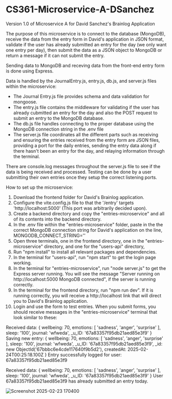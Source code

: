 # CS361-Microservice-A-DSanchez

Version 1.0 of Microservice A for David Sanchez's Brainlog Application

The purpose of this microservice is to connect to the database (MongoDB), receive the data from the entry form in David's application in JSON format, validate if the user has already submitted an entry for the day (we only want one entry per day), then submit the data as a JSON object to MongoDB or return a message if it can not submit the entry. 

Sending data to MongoDB and receving data from the front-end entry form is done using Express.

Data is handled by the JournalEntry.js, entry.js, db.js, and server.js files within the microservice:
- The Journal Entry.js file provides schema and data validation for mongoose.
- The entry.js file contains the middleware for validating if the user has already cubmitted an entry for the day and also the POST request to submit an entry to the MongoDB database.
- The db.js file handles connecting to the proper database using the MongoDB connection string in the .env file
- The server.js file coordinates all the different parts such as receiving and ensuring the entries received from the entry form are JSON files, providing a port for the daily entries, sending the entry data along if there hasn't been an entry for the day, and relaying information through the terminal.

There are console.log messages throughout the server.js file to see if the data is being received and processed. 
Testing can be done by a user submitting their own entries once they setup the correct listening ports. 

How to set up the microservice:
1. Download the frontend folder for David's Brainlog application.
2. Configure the vite.config.js file to that the '/entry' targets 'http://localhost:5000' (This port was arbitrarily decided upon).
3. Create a backend directory and copy the "entries-microservice" and all of its contents into the backend directory.
4. In the .env file within the "entries-microservice" folder, paste in the the correct MongoDB connection string for David's application on the line, MONGODB_CONNECT_STRING=''
5. Open three terminals, one in the frontend directory, one in the "entries-microservice" directory, and one for the "users-api" directory,
6. Run "npm install" to install all relevant packages and dependencies.
7. In the terminal for "users-api", run "npm start" to get the login page working.
8. In the terminal for "entries-microservice", run "node server.js" to get the Express server running. You will see the message "Server running on http://localhost:5000
MongoDB connected", if the server is running correctly.
9. In the terminal for the frontend directory, run "npm run dev". If it is running correctly, you will receive a http://localhost link that will direct you to David's Brainlog application.
10. Login and use the form to test entries. When you submit forms, you should receive messages in the "entries-microservice" terminal that look similar to these:

Received data: {
  wellbeing: 70,
  emotions: [ 'sadness', 'anger', 'surprise' ],
  sleep: '100',
  journal: 'wfweda',
  _u_ID: '67a83357f95db21aed85e3f9'
}
Saving new entry: {
  wellbeing: 70,
  emotions: [ 'sadness', 'anger', 'surprise' ],
  sleep: '100',
  journal: 'wfweda',
  _u_ID: '67a83357f95db21aed85e3f9',
  _id: new ObjectId('67bbbc6e4cde117640f9b5d2'),
  createdAt: 2025-02-24T00:25:18.100Z
}
Entry successfully logged for user: 67a83357f95db21aed85e3f9

Received data: {
  wellbeing: 70,
  emotions: [ 'sadness', 'anger', 'surprise' ],
  sleep: '100',
  journal: 'wfweda',
  _u_ID: '67a83357f95db21aed85e3f9'
}
User 67a83357f95db21aed85e3f9 has already submitted an entry today.

![Screenshot 2025-02-23 170400](https://github.com/user-attachments/assets/100b9c89-c20f-413d-9d14-70f714247067)





